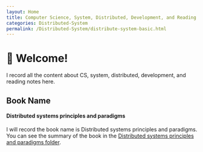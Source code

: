 ```yaml
---
layout: Home
title: Computer Science, System, Distributed, Development, and Reading Notes
categories: Distributed-System
permalink: /Distributed-System/distribute-system-basic.html
---
```


# 👋 Welcome!

I record all the content about CS, system, distributed, development, and reading notes here.

## Book Name

#### Distributed systems principles and paradigms

I will record the book name is Distributed systems principles and paradigms. You can see the summary of the book in the [Distributed systems principles and paradigms folder](/Distributed-System/distribute-system-basic.html).




